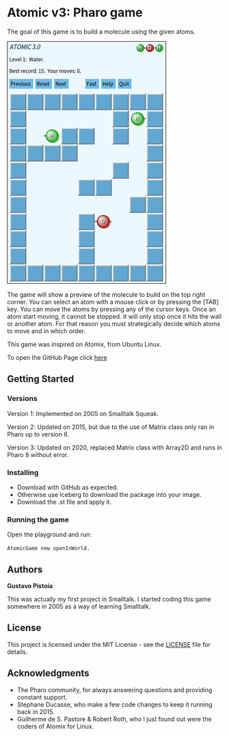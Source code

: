 # Atomic v3: Pharo game

The goal of this game is to build a molecule using the given atoms.

![Atomic screenshot](Screenshots/Atomic-Screenshot-Level-1.png)

The game will show a preview of the molecule to build on the top right corner. You can select an atom with a mouse click or by pressing the [TAB] key. You can move the atoms by pressing any of the cursor keys. Once an atom start moving, it cannot be stopped. It will only stop once it hits the wall or another atom. For that reason you must strategically decide which atoms to move and in which order.

This game was inspired on Atomix, from Ubuntu Linux.

To open the GitHub Page click [here](https://grpistoia.github.io/Atomic/)

## Getting Started

### Versions

Version 1: Implemented on 2005 on Smalltalk Squeak.

Version 2: Updated on 2015, but due to the use of Matrix class only ran in Pharo up to version 6.

Version 3: Updated on 2020, replaced Matrix class with Array2D and runs in Pharo 8 without error.

### Installing

* Download with GitHub as expected.
* Otherwise use Iceberg to download the package into your image.
* Download the .st file and apply it.

### Running the game

Open the playground and run:

`AtomicGame new openInWorld.`

## Authors

**Gustavo Pistoia**

This was actually my first project in Smalltalk. I started coding this game somewhere in 2005 as a way of learning Smalltalk.

## License

This project is licensed under the MIT License - see the [LICENSE](LICENSE.md) file for details.

## Acknowledgments

* The Pharo community, for always answering questions and providing constant support.
* Stephane Ducasse, who make a few code changes to keep it running back in 2015.
* Guilherme de S. Pastore & Robert Roth, who I just found out were the coders of Atomix for Linux.
